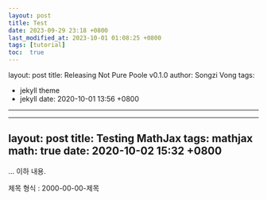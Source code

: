 ```yaml
---
layout: post
title: Test
date: 2023-09-29 23:18 +0800
last_modified_at: 2023-10-01 01:08:25 +0800
tags: [tutorial]
toc:  true
---
```

layout: post
title: Releasing Not Pure Poole v0.1.0
author: Songzi Vong
tags:
- jekyll theme
- jekyll
date: 2020-10-01 13:56 +0800
---
---
layout: post
title: Testing MathJax
tags: mathjax
math: true
date: 2020-10-02 15:32 +0800
---
... 이하 내용.

제목 형식 : 2000-00-00-제목
